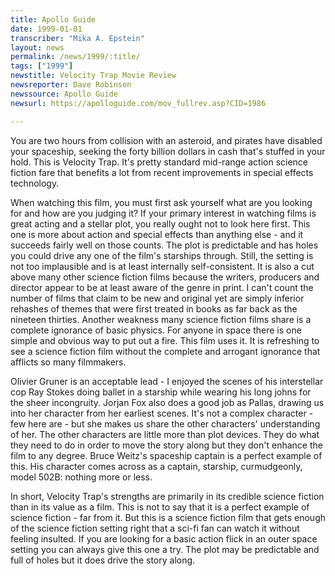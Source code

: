 ```yaml
---
title: Apollo Guide
date: 1999-01-01
transcriber: "Mika A. Epstein"
layout: news
permalink: /news/1999/:title/
tags: ["1999"]
newstitle: Velocity Trap Movie Review
newsreporter: Dave Robinson
newssource: Apollo Guide
newsurl: https://apolloguide.com/mov_fullrev.asp?CID=1986

---
```

You are two hours from collision with an asteroid, and pirates have disabled your spaceship, seeking the forty billion dollars in cash that's stuffed in your hold. This is Velocity Trap. It's pretty standard mid-range action science fiction fare that benefits a lot from recent improvements in special effects technology.

When watching this film, you must first ask yourself what are you looking for and how are you judging it? If your primary interest in watching films is great acting and a stellar plot, you really ought not to look here first. This one is more about action and special effects than anything else - and it succeeds fairly well on those counts. The plot is predictable and has holes you could drive any one of the film's starships through. Still, the setting is not too implausible and is at least internally self-consistent. It is also a cut above many other science fiction films because the writers, producers and director appear to be at least aware of the genre in print. I can't count the number of films that claim to be new and original yet are simply inferior rehashes of themes that were first treated in books as far back as the nineteen thirties. Another weakness many science fiction films share is a complete ignorance of basic physics. For anyone in space there is one simple and obvious way to put out a fire. This film uses it. It is refreshing to see a science fiction film without the complete and arrogant ignorance that afflicts so many filmmakers.

Olivier Gruner is an acceptable lead - I enjoyed the scenes of his interstellar cop Ray Stokes doing ballet in a starship while wearing his long johns for the sheer incongruity. Jorjan Fox also does a good job as Pallas, drawing us into her character from her earliest scenes. It's not a complex character - few here are - but she makes us share the other characters' understanding of her. The other characters are little more than plot devices. They do what they need to do in order to move the story along but they don't enhance the film to any degree. Bruce Weitz's spaceship captain is a perfect example of this. His character comes across as a captain, starship, curmudgeonly, model 502B: nothing more or less.

In short, Velocity Trap's strengths are primarily in its credible science fiction than in its value as a film. This is not to say that it is a perfect example of science fiction - far from it. But this is a science fiction film that gets enough of the science fiction setting right that a sci-fi fan can watch it without feeling insulted. If you are looking for a basic action flick in an outer space setting you can always give this one a try. The plot may be predictable and full of holes but it does drive the story along.
